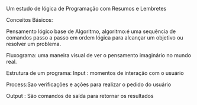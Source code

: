 Um estudo de lógica de Programação com Resumos e Lembretes  

Conceitos Básicos:

Pensamento lógico base de Algoritmo, algoritmo:é uma sequência de comandos passo a passo em ordem lógica para alcançar um objetivo ou resolver um problema.

Fluxograma: uma maneira visual de ver o pensamento imaginário no mundo real. 
 
Estrutura de um programa: 
Input : momentos de interação com o usuário 
 
Process:Sao verificações e ações para realizar o pedido do usuário 

Output : São comandos de saída para retornar os resultados







